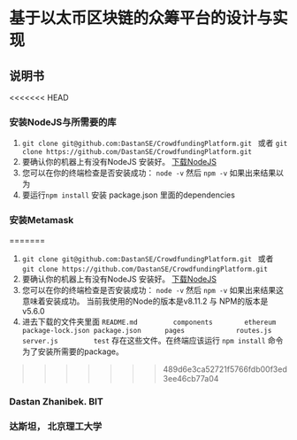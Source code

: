# 基于以太币区块链的众筹平台的设计与实现
## 说明书

<<<<<<< HEAD
### 安装NodeJS与所需要的库
1. ```git clone git@github.com:DastanSE/CrowdfundingPlatform.git ``` 或者  ```git clone https://github.com/DastanSE/CrowdfundingPlatform.git```
2. 要确认你的机器上有没有NodeJS 安装好。
[下载NodeJS](https://nodejs.org/en/) 
3. 您可以在你的终端检查是否安装成功： `node -v` 然后 `npm -v` 如果出来结果以为
4. 要运行```npm install``` 安装 package.json 里面的dependencies

### 安装Metamask

=======
1. ```git clone git@github.com:DastanSE/CrowdfundingPlatform.git ``` 
或者  
```git clone https://github.com/DastanSE/CrowdfundingPlatform.git```
2. 要确认你的机器上有没有NodeJS 安装好。
[下载NodeJS](https://nodejs.org/en/) 
3. 您可以在你的终端检查是否安装成功： `node -v` 然后 `npm -v` 如果出来结果这意味着安装成功。
当前我使用的Node的版本是v8.11.2 与 NPM的版本是v5.6.0
4. 进去下载的文件夹里面
```README.md         components        ethereum          package-lock.json package.json      pages             routes.js         server.js         test```
存在这些文件。在终端应该运行 `npm install` 命令 为了安装所需要的package。
>>>>>>> 489d6e3ca52721f5766fdb00f3ed3ee46cb77a04




### Dastan Zhanibek. BIT
### 达斯坦， 北京理工大学

